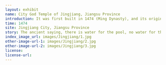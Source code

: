 ```yaml
---
layout: exhibit
name: City God Temple of Jingjiang, Jiangsu Province
introduction: It was first built in 1474 (Ming Dynasty), and its original location was next to the Bell Tower and the four-eyed well, which was dismantled after the liberation to build the Jingjiang People's Assembly Hall. 2002, the Jingjiang City God Temple was rebuilt on the north side of the West Suburban Park on North Yuba Road.
time: 1474
site: Jingjiang City, Jiangsu Province
story: The ancient saying, there is water for the pool, no water for the gods. City God, is a folk beliefs are extremely common local gods and goddesses. According to historical records, the tianzi big wax eight in the wax festival eight gods, the seven for the water you, according to legend, is the later city god. Successive feudal dynasties, will be sacrificed to the city god included in the rituals, mostly for rain, prayers, to get rid of the disaster.
index_image_url: images/Jingjiang/1.jpg
other-image-url-1: images/Jingjiang/2.jpg
other-image-url-2: images/Jingjiang/3.jpg
license:
license-url:
---
```

